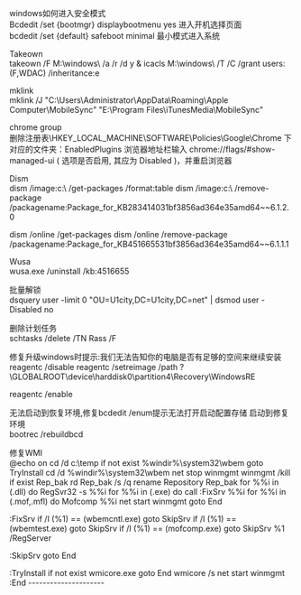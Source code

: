 windows如何进入安全模式  
Bcdedit /set {bootmgr} displaybootmenu yes 进入开机选择页面  
bcdedit /set {default} safeboot minimal 最小模式进入系统  

Takeown   
takeown /F M:\windows\ /a /r /d y & icacls M:\windows\  /T /C /grant users:(F,WDAC) /inheritance:e

mklink   
mklink /J "C:\Users\Administrator\AppData\Roaming\Apple Computer\MobileSync" "E:\Program Files\iTunesMedia\MobileSync"

chrome group   
删除注册表\HKEY_LOCAL_MACHINE\SOFTWARE\Policies\Google\Chrome 下对应的文件夹：EnabledPlugins 浏览器地址栏输入 chrome://flags/#show-managed-ui ( 选项是否启用, 其应为 Disabled )，并重启浏览器

Dism   
dism /image:c:\ /get-packages /format:table dism /image:c:\ /remove-package /packagename:Package_for_KB283414031bf3856ad364e35amd64~~6.1.2.0 

dism /online /get-packages dism /online /remove-package /packagename:Package_for_KB451665531bf3856ad364e35amd64~~6.1.1.1

Wusa   
wusa.exe /uninstall /kb:4516655


批量解锁   
dsquery user  -limit 0 "OU=U1city,DC=U1city,DC=net" | dsmod user -Disabled no

删除计划任务   
schtasks /delete /TN Rass /F

修复升级windows时提示:我们无法告知你的电脑是否有足够的空间来继续安装  
reagentc /disable  reagentc /setreimage /path \?\GLOBALROOT\device\harddisk0\partition4\Recovery\WindowsRE

reagentc /enable

无法启动到恢复环境,修复bcdedit /enum提示无法打开启动配置存储 启动到修复环境   
bootrec /rebuildbcd   

修复WMI   
@echo on  cd /d c:\temp if not exist %windir%\system32\wbem goto TryInstall cd /d %windir%\system32\wbem net stop winmgmt winmgmt /kill if exist Rep_bak rd Rep_bak /s /q rename Repository Rep_bak for %%i in (.dll) do RegSvr32 -s %%i for %%i in (.exe) do call :FixSrv %%i for %%i in (.mof,.mfl) do Mofcomp %%i net start winmgmt goto End

:FixSrv if /I (%1) == (wbemcntl.exe) goto SkipSrv if /I (%1) == (wbemtest.exe) goto SkipSrv if /I (%1) == (mofcomp.exe) goto SkipSrv %1 /RegServer

:SkipSrv goto End

:TryInstall if not exist wmicore.exe goto End wmicore /s net start winmgmt :End --------------------- 
